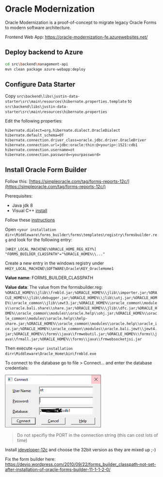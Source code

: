 # Oracle Modernization

Oracle Modernization is a proof-of-concept to migrate legacy Oracle Forms to modern software architecture.

Frontend Web App: https://oracle-modernization-fe.azurewebsites.net/

## Deploy backend to Azure

```bash
cd src\backend\management-api
mvn clean package azure-webapp:deploy
```

## Configure Data Starter

Copy `src\backend\libs\justin-data-starter\src\main\resources\hibernate.properties.template` to `src\backend\libs\justin-data-starter\src\main\resources\hibernate.properties`

Edit the following properties:

```config
hibernate.dialect=org.hibernate.dialect.OracleDialect
hibernate.default_schema=OT
hibernate.connection.driver_class=oracle.jdbc.driver.OracleDriver
hibernate.connection.url=jdbc:oracle:thin:@<yourip>:1521:cdb1
hibernate.connection.username=ot
hibernate.connection.password=<yourpassword>
```

## Install Oracle Form Builder

Follow  this: [https://simpleoracle.com/tag/forms-reports-12c/](https://simpleoracle.com/tag/forms-reports-12c/)

Prerequisites:

- Java jdk 8
- Visual C++ [install](https://www.microsoft.com/en-us/download/details.aspx?id=40784)

Follow these [instructions](https://oracle-base.com/articles/12c/standalone-forms-builder-12c-installation-on-windows-1221)

Open `<your installation dir>\Middleware\forms_builder\forms\templates\registry\formsbuilder.reg` and look for the following entry:

```
[HKEY_LOCAL_MACHINE\%ORACLE_HOME_REG_KEY%]
"FORMS_BUILDER_CLASSPATH"="%ORACLE_HOME%\\..."
```

Create a new entry in the windows registry under `HKEY_LOCAL_MACHINE\SOFTWARE\Oracle\KEY_OracleHome1`

**Value name**: FORMS_BUILDER_CLASSPATH

**Value data**: The value from the formsbuilder.reg: `%ORACLE_HOME%\\jlib\\frmbld.jar;%ORACLE_HOME%\\jlib\\importer.jar;%ORACLE_HOME%\\jlib\\debugger.jar;%ORACLE_HOME%\\jlib\\utj.jar;%ORACLE_HOME%\\oracle_common\\jlib\\ewt3.jar;%ORACLE_HOME%\\oracle_common\\modules\\oracle.bali.share\\share.jar;%ORACLE_HOME%\\jlib\\dfc.jar;%ORACLE_HOME%\\oracle_common\\modules\\oracle.help\\ohj.jar;%ORACLE_HOME%\\oracle_common\\modules\\oracle.help\\help-share.jar;%ORACLE_HOME%\\oracle_common\\modules\\oracle.help\\oracle_ice.jar;%ORACLE_HOME%\\oracle_common\\modules\\oracle.bali.jewt\\jewt4.jar;%ORACLE_HOME%\\forms\\java\\frmwebutil.jar;%ORACLE_HOME%\\forms\\java\\frmall.jar;%ORACLE_HOME%\\forms\\java\\frmwebsocketjsi.jar`

Then execute `<your installation dir>\Middleware\Oracle_Home\bin\frmbld.exe`

To connect to the database go to file > Connect... and enter the database credentials:

![Connect To Oracle](docs/forms-connect.PNG)

> Do not specifiy the PORT in the connection string (this can cost lots of time)

Install [jdeveloper-12c](https://www.oracle.com/tools/downloads/jdev-v12120-downloads.html) and choose the 32bit version as they are mixed up ;-)

Fix the form builder here:
https://devio.wordpress.com/2010/09/22/forms_builder_classpath-not-set-after-installation-of-oracle-forms-builder-11-1-1-2-0/
